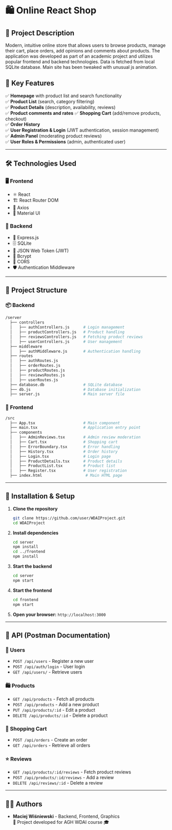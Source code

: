 # 🛍️ Online React Shop

## 📌 Project Description
Modern, intuitive online store that allows users to browse products, manage their cart, place orders, add opinions and comments about products. The application was developed as part of an academic project and utilizes popular frontend and backend technologies. Data is fetched from local SQLite database. Main site has been tweaked with unusual js animation.

## 🎯 Key Features
✅ **Homepage** with product list and search functionality  
✅ **Product List** (search, category filtering)  
✅ **Product Details** (description, availability, reviews)  
✅ **Product comments and rates**
✅ **Shopping Cart** (add/remove products, checkout)  
✅ **Order History**  
✅ **User Registration & Login** (JWT authentication, session management)  
✅ **Admin Panel** (moderating product reviews)  
✅ **User Roles & Permissions** (admin, authenticated user) 


---

## 🛠️ Technologies Used
### 🖥️ Frontend
- ⚛️ React
- 🏗️ React Router DOM
- 📡 Axios
- 🎨 Material UI

### 💾 Backend
- 🚀 Express.js
- 🗄️ SQLite
- 🔐 JSON Web Token (JWT)
- 🔑 Bcrypt
- 🔄 CORS
- 🛡️ Authentication Middleware

---

## 📂 Project Structure
### 📦 Backend
```bash
/server
  ├── controllers
  │   ├── authControllers.js      # Login management
  │   ├── productControllers.js   # Product handling
  │   ├── reviewsControllers.js   # Fetching product reviews
  │   ├── userControllers.js      # User management
  ├── middleware
  │   ├── authMiddleware.js       # Authentication handling
  ├── routes
  │   ├── authRoutes.js
  │   ├── orderRoutes.js
  │   ├── productRoutes.js
  │   ├── reviewsRoutes.js
  │   ├── userRoutes.js
  ├── database.db                 # SQLite database
  ├── db.js                       # Database initialization
  ├── server.js                   # Main server file
```

### 🎨 Frontend
```bash
/src
  ├── App.tsx                     # Main component
  ├── main.tsx                    # Application entry point
  ├── components
  │   ├── AdminReviews.tsx        # Admin review moderation
  │   ├── Cart.tsx                # Shopping cart
  │   ├── ErrorBoundary.tsx       # Error handling
  │   ├── History.tsx             # Order history
  │   ├── Login.tsx               # Login page
  │   ├── ProductDetails.tsx      # Product details
  │   ├── ProductList.tsx         # Product list
  │   ├── Register.tsx            # User registration
  ├── index.html                   # Main HTML page
```

---

## 🚀 Installation & Setup
1. **Clone the repository**
   ```sh
   git clone https://github.com/user/WDAIProject.git
   cd WDAIProject
   ```
2. **Install dependencies**
   ```sh
   cd server
   npm install
   cd ../frontend
   npm install
   ```
3. **Start the backend**
   ```sh
   cd server
   npm start
   ```
4. **Start the frontend**
   ```sh
   cd frontend
   npm start
   ```
5. **Open your browser:** `http://localhost:3000`

---

## 🔌 API (Postman Documentation)
### 👤 Users
- `POST /api/users` - Register a new user
- `POST /api/auth/login` - User login
- `GET /api/users/` - Retrieve users

### 🛍️ Products
- `GET /api/products` - Fetch all products
- `POST /api/products` - Add a new product
- `PUT /api/products/:id` - Edit a product
- `DELETE /api/products/:id` - Delete a product

### 🛒 Shopping Cart
- `POST /api/orders` - Create an order
- `GET /api/orders` - Retrieve all orders

### ⭐ Reviews
- `GET /api/products/:id/reviews` - Fetch product reviews
- `POST /api/products/:id/reviews` - Add a review
- `DELETE /api/reviews/:id` - Delete a review

---

## 👨‍💻 Authors
- **Maciej Wiśniewski** - Backend, Frontend, Graphics  
📌 Project developed for AGH WDAI course 🎓

